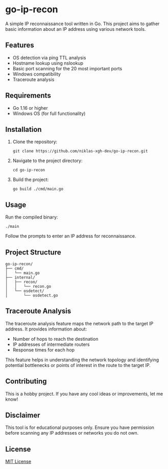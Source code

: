 # go-ip-recon

A simple IP reconnaissance tool written in Go. This project aims to gather basic information about an IP address using various network tools.

## Features

- OS detection via ping TTL analysis
- Hostname lookup using nslookup
- Basic port scanning for the 20 most important ports
- Windows compatibility
- Traceroute analysis

## Requirements

- Go 1.16 or higher
- Windows OS (for full functionality)

## Installation

1. Clone the repository:
   ```
   git clone https://github.com/niklas-xgh-dev/go-ip-recon.git
   ```

2. Navigate to the project directory:
   ```
   cd go-ip-recon
   ```

3. Build the project:
   ```
   go build ./cmd/main.go
   ```

## Usage

Run the compiled binary:

```
./main
```

Follow the prompts to enter an IP address for reconnaissance.

## Project Structure

```
go-ip-recon/
├── cmd/
│   └── main.go
├── internal/
│   ├── recon/
│   │   └── recon.go
│   └── osdetect/
│       └── osdetect.go
```

## Traceroute Analysis

The traceroute analysis feature maps the network path to the target IP address. It provides information about:

- Number of hops to reach the destination
- IP addresses of intermediate routers
- Response times for each hop

This feature helps in understanding the network topology and identifying potential bottlenecks or points of interest in the route to the target IP.

## Contributing

This is a hobby project. If you have any cool ideas or improvements, let me know!

## Disclaimer

This tool is for educational purposes only. Ensure you have permission before scanning any IP addresses or networks you do not own.

## License

[MIT License](LICENSE)